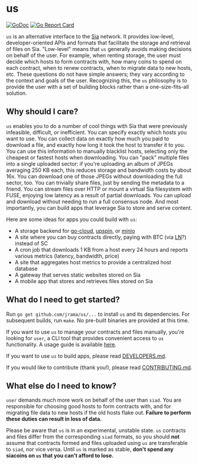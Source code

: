 us
==

[![GoDoc](https://godoc.org/lukechampine.com/us?status.svg)](https://godoc.org/lukechampine.com/us)
[![Go Report Card](https://goreportcard.com/badge/lukechampine.com/us)](https://goreportcard.com/report/lukechampine.com/us)

`us` is an alternative interface to the [Sia](https://gitlab.com/NebulousLabs/Sia)
network. It provides low-level, developer-oriented APIs and formats that
facilitate the storage and retrieval of files on Sia. "Low-level" means that
`us` generally avoids making decisions on behalf of the user. For example,
when renting storage, the user must decide which hosts to form contracts with,
how many coins to spend on each contract, when to renew contracts, when to
migrate data to new hosts, etc. These questions do not have simple answers;
they vary according to the context and goals of the user. Recognizing this,
the `us` philosophy is to provide the user with a set of building blocks
rather than a one-size-fits-all solution.


## Why should I care?

`us` enables you to do a number of cool things with Sia that were previously
infeasible, difficult, or inefficient. You can specify exactly which hosts you
want to use. You can collect data on exactly how much you paid to download a
file, and exactly how long it took the host to transfer it to you. You can use
this information to manually blacklist hosts, selecting only the cheapest or
fastest hosts when downloading. You can "pack" multiple files into a single
uploaded sector: if you're uploading an album of JPEGs averaging 250 KB each,
this reduces storage and bandwidth costs by about 16x. You can download one of
those JPEGs without downloading the full sector, too. You can trivially share
files, just by sending the metadata to a friend. You can stream files over
HTTP or mount a virtual Sia filesystem with FUSE, enjoying low latency as a
result of partial downloads. You can upload and download without needing to
run a full consensus node. And most importantly, you can build apps that
leverage Sia to store and serve content.

Here are some ideas for apps you could build with `us`:

- A storage backend for [go-cloud](https://github.com/google/go-cloud), [upspin](https://github.com/upspin/upspin), or [minio](https://github.com/minio/minio)
- A site where you can buy contracts directly, paying with BTC (via [LN](https://lightning.network/)?) instead of SC
- A cron job that downloads 1 KB from a host every 24 hours and reports various metrics (latency, bandwidth, price)
- A site that aggregates host metrics to provide a centralized host database
- A gateway that serves static websites stored on Sia
- A mobile app that stores and retrieves files stored on Sia


## What do I need to get started?

Run `go get github.com/jrama/us/...` to install `us` and its
dependencies. For subsequent builds, run `make`. No pre-built binaries
are provided at this time.

If you want to use `us` to manage your contracts and files manually, you're
looking for `user`, a CLI tool that provides convenient access to `us`
functionality. A usage guide is available [here](cmd/user/README.md).

If you want to use `us` to build apps, please read [DEVELOPERS.md](DEVELOPERS.md).

If you would like to contribute (thank you!), please read [CONTRIBUTING.md](CONTRIBUTING.md).


## What else do I need to know?

`user` demands much more work on behalf of the user than `siad`. You are
responsible for choosing good hosts to form contracts with, and for migrating
file data to new hosts if the old hosts flake out. **Failure to perform these
duties can result in loss of data.**

Please be aware that `us` is in an experimental, unstable state. `us`
contracts and files differ from the corresponding `siad` formats, so you
should **not** assume that contracts formed and files uploaded using `us` are
transferable to `siad`, nor vice versa. Until `us` is marked as stable,
**don't spend any siacoins on `us` that you can't afford to lose.**


